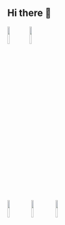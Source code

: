 ## Hi there 👋

<img src="https://cdn.jsdelivr.net/gh/devicons/devicon@latest/icons/html5/html5-original.svg" heigth="10%" width="10%"/><img src="https://cdn.jsdelivr.net/gh/devicons/devicon@latest/icons/css3/css3-original.svg" heigth="10%" width="10%"/>                   
<img src="https://cdn.jsdelivr.net/gh/devicons/devicon@latest/icons/javascript/javascript-original.svg" heigth="10%" width="10%" />
<img src="https://cdn.jsdelivr.net/gh/devicons/devicon@latest/icons/react/react-original.svg" heigth="10%" width="10%"/>
<img src="https://cdn.jsdelivr.net/gh/devicons/devicon@latest/icons/tailwindcss/tailwindcss-original-wordmark.svg" heigth="10%" width="10%" />
          
